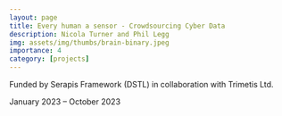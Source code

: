 ```yaml
---
layout: page
title: Every human a sensor - Crowdsourcing Cyber Data
description: Nicola Turner and Phil Legg 
img: assets/img/thumbs/brain-binary.jpeg
importance: 4
category: [projects]
---
```


Funded by Serapis Framework (DSTL) in collaboration with Trimetis Ltd.

January 2023 – October 2023

